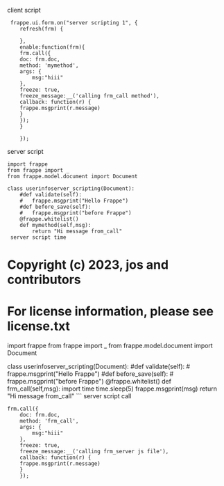 client script
```
 frappe.ui.form.on("server scripting 1", {
	refresh(frm) {
	
 	},
	enable:function(frm){
	frm.call({
	doc: frm.doc,
	method: 'mymethod',
	args: { 
		msg:"hiii"
	},
	freeze: true,
	freeze_message:__('calling frm_call method'),
	callback: function(r) {
	frappe.msgprint(r.message)
	}
	});
	}
 	
 	});
```


server script

```
import frappe
from frappe import _
from frappe.model.document import Document

class userinfoserver_scripting(Document):
	#def validate(self):
	#	frappe.msgprint("Hello Frappe")
	#def before_save(self):
	#	frappe.msgprint("before Frappe")
	@frappe.whitelist()
	def mymethod(self,msg):
		return "Hi message from_call"
 server script time
 ```
 # Copyright (c) 2023, jos and contributors
# For license information, please see license.txt

import frappe
from frappe import _
from frappe.model.document import Document

class userinfoserver_scripting(Document):
	#def validate(self):
	#	frappe.msgprint("Hello Frappe")
	#def before_save(self):
	#	frappe.msgprint("before Frappe")
	@frappe.whitelist()
	def frm_call(self,msg):
		import time
		time.sleep(5)
		frappe.msgprint(msg)
		return "Hi message from_call"
		```
server script call
```
frm.call({
	doc: frm.doc,
	method: 'frm_call',
	args: { 
		msg:"hiii"
	},
	freeze: true,
	freeze_message:__('calling frm_server js file'),
	callback: function(r) {
	frappe.msgprint(r.message)
	}
	});
```
